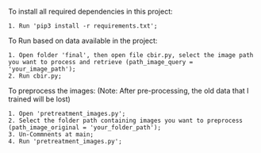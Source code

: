   To install all required dependencies in this project:
  
    1. Run 'pip3 install -r requirements.txt';
    
    
  To Run based on data available in the project:
  
    1. Open folder 'final', then open file cbir.py, select the image path you want to process and retrieve (path_image_query =   'your_image_path');
    2. Run cbir.py;
    
    
  To preprocess the images: 
  (Note: After pre-processing, the old data that I trained will be lost)
  
    1. Open 'pretreatment_images.py';
    2. Select the folder path containing images you want to preprocess (path_image_original = 'your_folder_path');
    3. Un-Commnents at main;
    4. Run 'pretreatment_images.py';
